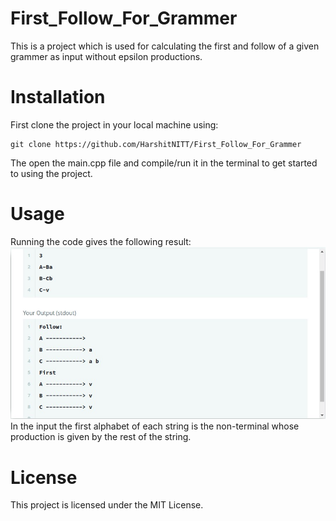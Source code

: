 # First_Follow_For_Grammer
This is a project which is used for calculating the first and follow of a given grammer as input without epsilon productions.
# Installation
First clone the project in your local machine using:
~~~
git clone https://github.com/HarshitNITT/First_Follow_For_Grammer
~~~
The open the main.cpp file and compile/run it in the terminal to get started to using the project.
# Usage 
Running the code gives the following result:
<img src="https://github.com/HarshitNITT/First_Follow_For_Grammer/blob/develop/images/first_and_follow.jpg" />
In the input the first alphabet of each string is the non-terminal whose production is given by the rest of the string.
# License
This project is licensed under the MIT License.
